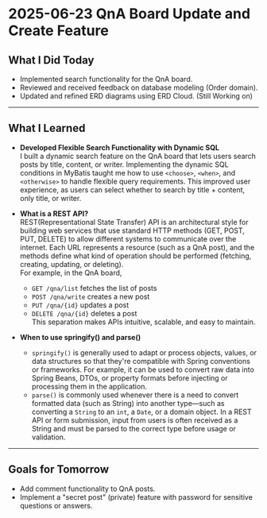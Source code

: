 # 2025-06-23 QnA Board Update and Create Feature

## What I Did Today

- Implemented search functionality for the QnA board.
- Reviewed and received feedback on database modeling (Order domain).
- Updated and refined ERD diagrams using ERD Cloud. (Still Working on)

---

## What I Learned

- **Developed Flexible Search Functionality with Dynamic SQL**  
  I built a dynamic search feature on the QnA board that lets users search posts by title, content, or writer.
  Implementing the dynamic SQL conditions in MyBatis taught me how to use `<choose>`, `<when>`, and `<otherwise>` to handle flexible query requirements.
  This improved user experience, as users can select whether to search by title + content, only title, or writer.

- **What is a REST API?**  
  REST(Representational State Transfer) API is an architectural style for building web services that use standard HTTP methods (GET, POST, PUT, DELETE) to allow different systems to communicate over the internet.
  Each URL represents a resource (such as a QnA post), and the methods define what kind of operation should be performed (fetching, creating, updating, or deleting).  
  For example, in the QnA board,  
  - `GET /qna/list` fetches the list of posts  
  - `POST /qna/write` creates a new post  
  - `PUT /qna/{id}` updates a post  
  - `DELETE /qna/{id}` deletes a post  
  This separation makes APIs intuitive, scalable, and easy to maintain.

- **When to use springify() and parse()**  
  - `springify()` is generally used to adapt or process objects, values, or data structures so that they're compatible with Spring conventions or frameworks.
    For example, it can be used to convert raw data into Spring Beans, DTOs, or property formats before injecting or processing them in the application.  
  - `parse()` is commonly used whenever there is a need to convert formatted data (such as String) into another type—such as converting a `String` to an `int`, a `Date`, or a domain object.
    In a REST API or form submission, input from users is often received as a String and must be parsed to the correct type before usage or validation.

---

## Goals for Tomorrow

- Add comment functionality to QnA posts.
- Implement a "secret post" (private) feature with password for sensitive questions or answers.
